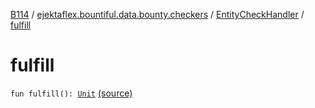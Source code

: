 [B114](../../index.md) / [ejektaflex.bountiful.data.bounty.checkers](../index.md) / [EntityCheckHandler](index.md) / [fulfill](./fulfill.md)

# fulfill

`fun fulfill(): `[`Unit`](https://kotlinlang.org/api/latest/jvm/stdlib/kotlin/-unit/index.html) [(source)](https://github.com/ejektaflex/Bountiful/tree/develop/src/main/kotlin/ejektaflex/bountiful/data/bounty/checkers/EntityCheckHandler.kt#L9)